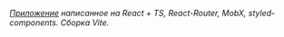 _[Приложение](https://smartway-7m03.onrender.com/) написанное на React + TS, React-Router, MobX, styled-components. Сборка Vite._
